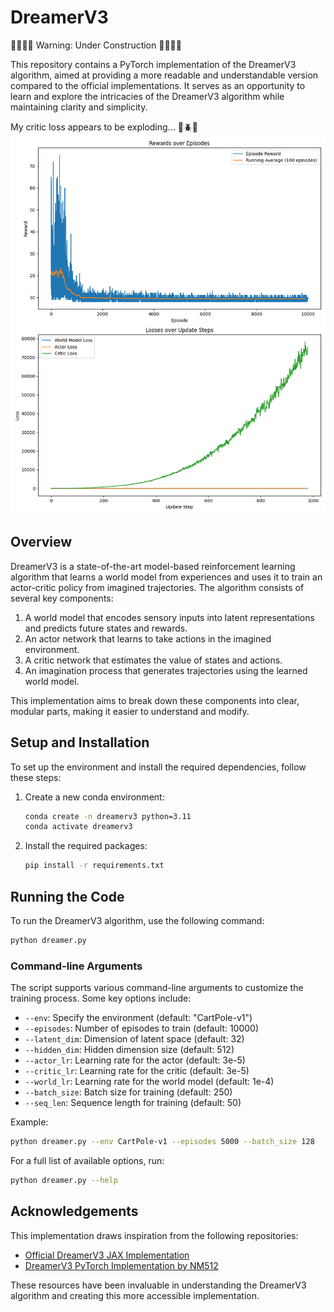 # DreamerV3

🚫🚧👷‍♀️ Warning: Under Construction 👷‍♂️🚧🚫

This repository contains a PyTorch implementation of the DreamerV3 algorithm, aimed at providing a more readable and understandable version compared to the official implementations. It serves as an opportunity to learn and explore the intricacies of the DreamerV3 algorithm while maintaining clarity and simplicity.

My critic loss appears to be exploding... 🐛🪲🐞
![dreamer_results](dreamer_results.png)

## Overview

DreamerV3 is a state-of-the-art model-based reinforcement learning algorithm that learns a world model from experiences and uses it to train an actor-critic policy from imagined trajectories. The algorithm consists of several key components:

1. A world model that encodes sensory inputs into latent representations and predicts future states and rewards.
2. An actor network that learns to take actions in the imagined environment.
3. A critic network that estimates the value of states and actions.
4. An imagination process that generates trajectories using the learned world model.

This implementation aims to break down these components into clear, modular parts, making it easier to understand and modify.

## Setup and Installation

To set up the environment and install the required dependencies, follow these steps:

1. Create a new conda environment:

    ```bash
    conda create -n dreamerv3 python=3.11
    conda activate dreamerv3
    ```

2. Install the required packages:

    ```bash
    pip install -r requirements.txt
    ```

## Running the Code

To run the DreamerV3 algorithm, use the following command:

```bash
python dreamer.py
```

### Command-line Arguments

The script supports various command-line arguments to customize the training process. Some key options include:

- `--env`: Specify the environment (default: "CartPole-v1")
- `--episodes`: Number of episodes to train (default: 10000)
- `--latent_dim`: Dimension of latent space (default: 32)
- `--hidden_dim`: Hidden dimension size (default: 512)
- `--actor_lr`: Learning rate for the actor (default: 3e-5)
- `--critic_lr`: Learning rate for the critic (default: 3e-5)
- `--world_lr`: Learning rate for the world model (default: 1e-4)
- `--batch_size`: Batch size for training (default: 250)
- `--seq_len`: Sequence length for training (default: 50)

Example:

```bash
python dreamer.py --env CartPole-v1 --episodes 5000 --batch_size 128
```

For a full list of available options, run:  

```bash
python dreamer.py --help
```

## Acknowledgements

This implementation draws inspiration from the following repositories:

- [Official DreamerV3 JAX Implementation](https://github.com/danijar/dreamerv3)
- [DreamerV3 PyTorch Implementation by NM512](https://github.com/NM512/dreamerv3-torch)

These resources have been invaluable in understanding the DreamerV3 algorithm and creating this more accessible implementation.
